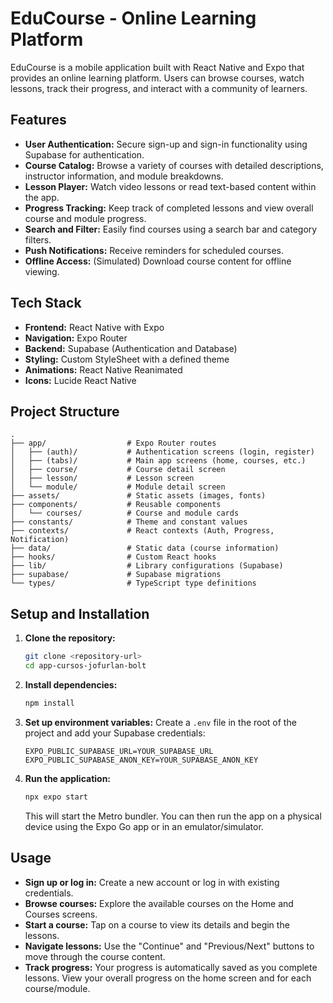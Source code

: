 # EduCourse - Online Learning Platform

EduCourse is a mobile application built with React Native and Expo that provides an online learning platform. Users can browse courses, watch lessons, track their progress, and interact with a community of learners.

## Features

- **User Authentication:** Secure sign-up and sign-in functionality using Supabase for authentication.
- **Course Catalog:** Browse a variety of courses with detailed descriptions, instructor information, and module breakdowns.
- **Lesson Player:** Watch video lessons or read text-based content within the app.
- **Progress Tracking:** Keep track of completed lessons and view overall course and module progress.
- **Search and Filter:** Easily find courses using a search bar and category filters.
- **Push Notifications:** Receive reminders for scheduled courses.
- **Offline Access:** (Simulated) Download course content for offline viewing.

## Tech Stack

- **Frontend:** React Native with Expo
- **Navigation:** Expo Router
- **Backend:** Supabase (Authentication and Database)
- **Styling:** Custom StyleSheet with a defined theme
- **Animations:** React Native Reanimated
- **Icons:** Lucide React Native

## Project Structure

```
.
├── app/                  # Expo Router routes
│   ├── (auth)/           # Authentication screens (login, register)
│   ├── (tabs)/           # Main app screens (home, courses, etc.)
│   ├── course/           # Course detail screen
│   ├── lesson/           # Lesson screen
│   └── module/           # Module detail screen
├── assets/               # Static assets (images, fonts)
├── components/           # Reusable components
│   └── courses/          # Course and module cards
├── constants/            # Theme and constant values
├── contexts/             # React contexts (Auth, Progress, Notification)
├── data/                 # Static data (course information)
├── hooks/                # Custom React hooks
├── lib/                  # Library configurations (Supabase)
├── supabase/             # Supabase migrations
└── types/                # TypeScript type definitions
```

## Setup and Installation

1. **Clone the repository:**
   ```bash
   git clone <repository-url>
   cd app-cursos-jofurlan-bolt
   ```

2. **Install dependencies:**
   ```bash
   npm install
   ```

3. **Set up environment variables:**
   Create a `.env` file in the root of the project and add your Supabase credentials:
   ```
   EXPO_PUBLIC_SUPABASE_URL=YOUR_SUPABASE_URL
   EXPO_PUBLIC_SUPABASE_ANON_KEY=YOUR_SUPABASE_ANON_KEY
   ```

4. **Run the application:**
   ```bash
   npx expo start
   ```
   This will start the Metro bundler. You can then run the app on a physical device using the Expo Go app or in an emulator/simulator.

## Usage

- **Sign up or log in:** Create a new account or log in with existing credentials.
- **Browse courses:** Explore the available courses on the Home and Courses screens.
- **Start a course:** Tap on a course to view its details and begin the lessons.
- **Navigate lessons:** Use the "Continue" and "Previous/Next" buttons to move through the course content.
- **Track progress:** Your progress is automatically saved as you complete lessons. View your overall progress on the home screen and for each course/module.